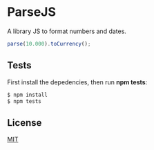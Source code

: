 # ParseJS
A library JS to format numbers and dates.

```js
parse(10.000).toCurrency();
```

## Tests
   First install the depedencies, then run **npm tests**:

```bash
$ npm install
$ npm tests
```

## License
   [MIT](LICENSE)
